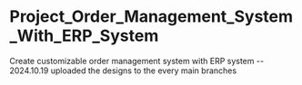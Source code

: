 # Project_Order_Management_System_With_ERP_System
Create customizable order management system with ERP system 
-- 2024.10.19 uploaded the designs to the every main branches
